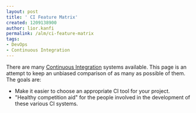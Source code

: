 ```yaml
---
layout: post
title: ' CI Feature Matrix'
created: 1209138900
author: lior.kanfi
permalink: /alm/ci-feature-matrix
tags:
- DevOps
- Continuous Integration
---
```

<p><span id="thmr_42" class="thmr_call"><span id="thmr_6" class="thmr_call"><p>There are many <a rel="nofollow" href="http://www.martinfowler.com/articles/continuousIntegration.html">Continuous Integration</a> systems available. This page is an attempt to keep an unbiased comparison of as many as possible of them. The goals are:</p> <ul><li>Make it easier to choose an appropriate CI tool for your project.</li><li>&quot;Healthy competition aid&quot; for the people involved in the development of these various CI systems.</li></ul></span></span></p>
